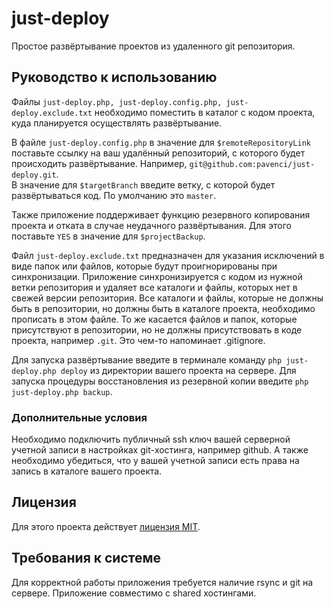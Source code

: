 # just-deploy
Простое развёртывание проектов из удаленного git репозитория.

## Руководство к использованию

Файлы ```just-deploy.php, just-deploy.config.php, just-deploy.exclude.txt``` необходимо поместить в каталог с кодом проекта, куда планируется осуществлять развёртывание.

В файле ```just-deploy.config.php``` в значение для ```$remoteRepositoryLink``` поставьте ссылку на ваш удалённый репозиторий, с которого будет происходить развёртывание. Например, ```git@github.com:pavenci/just-deploy.git```.  
В значение для ```$targetBranch``` введите ветку, с которой будет развёртываться код. По умолчанию это ```master```. 

Также приложение поддерживает функцию резервного копирования проекта и отката в случае неудачного развёртывания. Для этого поставьте ```YES``` в значение для ```$projectBackup```. 

Файл ```just-deploy.exclude.txt``` предназначен для указания исключений в виде папок или файлов, которые будут проигнорированы при синхронизации. Приложение синхронизируется с кодом из нужной ветки репозитория и удаляет все каталоги и файлы, которых нет в свежей версии репозитория. Все каталоги и файлы, которые не должны быть в репозитории, но должны быть в каталоге проекта, необходимо прописать в этом файле. То же касается файлов и папок, которые присутствуют в репозитории, но не должны присутствовать в коде проекта, например ```.git```. Это чем-то напоминает .gitignore. 

Для запуска развёртывание введите в терминале команду ```php just-deploy.php deploy``` из директории вашего проекта на сервере. 
Для запуска процедуры восстановления из резервной копии введите ```php just-deploy.php backup```.

### Дополнительные условия

Необходимо подключить публичный ssh ключ вашей серверной учетной записи в настройках git-хостинга, например github. 
А также необходимо убедиться, что у вашей учетной записи есть права на запись в каталоге вашего проекта.

## Лицензия
Для этого проекта действует [лицензия MIT](https://opensource.org/licenses/MIT). 

## Требования к системе

Для корректной работы приложения требуется наличие rsync и git на сервере. Приложение совместимо с shared хостингами.

